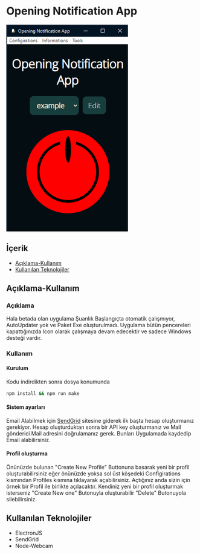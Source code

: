 # Opening Notification App

![AppView!](https://github.com/CilginSinek/opening-notification-app/blob/main/assets/App.png?raw=true)

## İçerik
- [Açıklama-Kullanım](#Kullanim-Aciklama)
- [Kullanılan Teknolojiler](#KullanilanTeknolojiler)

## Açıklama-Kullanım

### Açıklama

Hala betada olan uygulama Şuanlık Başlangıçta otomatik çalışmıyor, AutoUpdater yok ve Paket Exe oluşturulmadı. Uygulama bütün pencereleri kapattığınızda Icon olarak çalışmaya devam edecektir ve sadece Windows desteği vardır.

### Kullanım

#### Kurulum

Kodu indirdikten sonra dosya konumunda
```bash
npm install && npm run make
```
#### Sistem ayarları

Email Alabilmek için [SendGrid](https://sendgrid.com/) sitesine giderek ilk başta hesap oluşturmanız gerekiyor. Hesap oluşturduktan sonra bir API key oluşturmanız ve Mail gönderici Mail adresini doğrulamanız gerek. Bunları Uygulamada kaydedip Email alabilirsiniz.

#### Profil oluşturma

Önünüzde bulunan "Create New Profile" Buttonuna basarak yeni bir profil oluşturabilirsiniz eğer önünüzde yoksa sol üst köşedeki Configirations kısmından Profiles kısmına tıklayarak açabilirsiniz. Açtığınız anda sizin için örnek bir Profil ile birlikte açılacaktır. Kendiniz yeni bir profil oluşturmak isterseniz "Create New one" Butonuyla oluşturabilir "Delete" Butonuyola silebilirsiniz.

## Kullanılan Teknolojiler
- ElectronJS
- SendGrid
- Node-Webcam